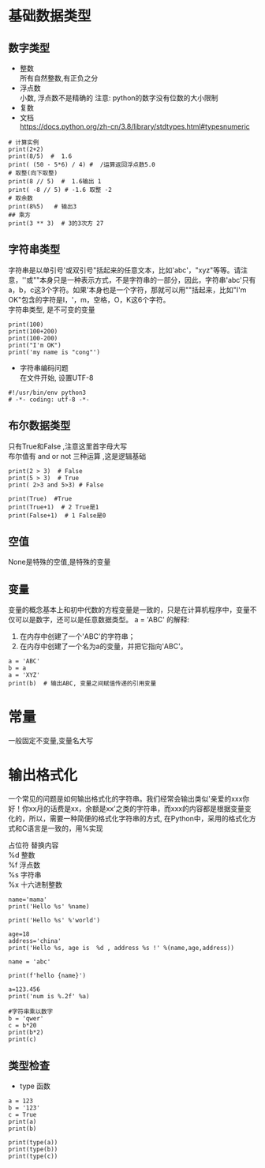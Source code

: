 # 基础数据类型

## 数字类型
* 整数    
  所有自然整数,有正负之分
* 浮点数   
  小数, 浮点数不是精确的
注意: python的数字没有位数的大小限制
* 复数     
* 文档    
  https://docs.python.org/zh-cn/3.8/library/stdtypes.html#typesnumeric
```
# 计算实例
print(2+2)
print(8/5)  #  1.6
print( (50 - 5*6) / 4) #  /运算返回浮点数5.0
# 取整(向下取整)
print(8 // 5)  #  1.6输出 1
print( -8 // 5) # -1.6 取整 -2
# 取余数
print(8%5)   # 输出3
## 乘方
print(3 ** 3)  # 3的3次方 27

```
## 字符串类型

字符串是以单引号'或双引号"括起来的任意文本，比如'abc'，"xyz"等等。请注意，''或""本身只是一种表示方式，不是字符串的一部分，因此，字符串'abc'只有a，b，c这3个字符。如果'本身也是一个字符，那就可以用""括起来，比如"I'm OK"包含的字符是I，'，m，空格，O，K这6个字符。    
字符串类型, 是不可变的变量

```
print(100)
print(100+200)
print(100-200)
print("I'm OK")
print('my name is "cong"')
```
* 字符串编码问题   
在文件开始, 设置UTF-8
```
#!/usr/bin/env python3
# -*- coding: utf-8 -*-
```
## 布尔数据类型

只有True和False ,注意这里首字母大写  
布尔值有 and or not 三种运算 ,这是逻辑基础
```
print(2 > 3)  # False
print(5 > 3)  # True
print( 2>3 and 5>3) # False

print(True)  #True
print(True+1)  # 2 True是1
print(False+1)  # 1 False是0
```

## 空值

None是特殊的空值,是特殊的变量

## 变量 

变量的概念基本上和初中代数的方程变量是一致的，只是在计算机程序中，变量不仅可以是数字，还可以是任意数据类型。
a = 'ABC' 的解释:
1. 在内存中创建了一个'ABC'的字符串；
2. 在内存中创建了一个名为a的变量，并把它指向'ABC'。
```
a = 'ABC'
b = a
a = 'XYZ'
print(b)  # 输出ABC, 变量之间赋值传递的引用变量
```
# 常量

一般固定不变量,变量名大写 


# 输出格式化

一个常见的问题是如何输出格式化的字符串。我们经常会输出类似'亲爱的xxx你好！你xx月的话费是xx，余额是xx'之类的字符串，而xxx的内容都是根据变量变化的，所以，需要一种简便的格式化字符串的方式, 在Python中，采用的格式化方式和C语言是一致的，用%实现

占位符	替换内容    
%d	   整数    
%f	   浮点数   
%s	  字符串   
%x	   十六进制整数    
```
name='mama'
print('Hello %s' %name)

print('Hello %s' %'world')

age=18
address='china'
print('Hello %s, age is  %d , address %s !' %(name,age,address))

name = 'abc'

print(f'hello {name}')

a=123.456
print('num is %.2f' %a)

#字符串乘以数字
b = 'qwer'
c = b*20
print(b*2)
print(c)
```

##  类型检查

* type 函数
```
a = 123
b = '123'
c = True
print(a)
print(b)

print(type(a))
print(type(b))
print(type(c))
```

